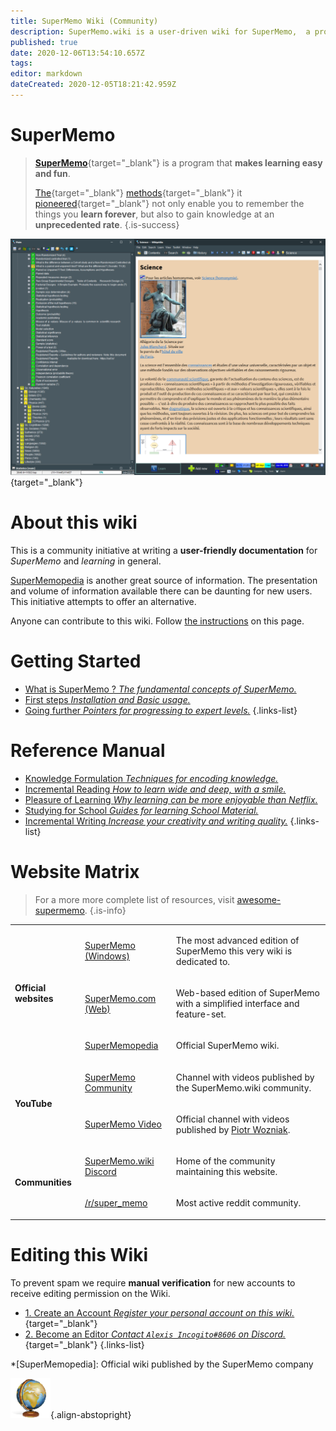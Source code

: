 ```yaml
---
title: SuperMemo Wiki (Community)
description: SuperMemo.wiki is a user-driven wiki for SuperMemo,  a program that makes learning easy and fun.
published: true
date: 2020-12-06T13:54:10.657Z
tags: 
editor: markdown
dateCreated: 2020-12-05T18:21:42.959Z
---
```


# SuperMemo

> [**SuperMemo**](https://super-memo.com/supermemo18.html){target="_blank"} is a program that **makes learning easy and fun**.
>
> [The](https://supermemo.guru/wiki/Spaced_repetition){target="_blank"} [methods](https://supermemo.guru/wiki/Incremental_reading){target="_blank"} it [pioneered](https://supermemo.guru/wiki/History_of_spaced_repetition){target="_blank"} not only enable you to remember the things you **learn forever**, but also to gain knowledge at an **unprecedented rate**.
{.is-success}


[![SuperMemo 18](/screenshots/screenshot-sm18-001.png)](/screenshots/screenshot-sm18-001.png){target="_blank"}

# About this wiki

This is a community initiative at writing a **user-friendly documentation** for *SuperMemo* and *learning* in general.

[SuperMemopedia](https://supermemopedia.com/) is another great source of information. The presentation and volume of information available there can be daunting for new users. This initiative attempts to offer an alternative.

Anyone can contribute to this wiki. Follow [the instructions](#editing-this-wiki) on this page.

# Getting Started

- [What is SuperMemo ? *The fundamental concepts of SuperMemo.*](/getting-started)
- [First steps *Installation and Basic usage.*](/getting-started/first-steps)
- [Going further *Pointers for progressing to expert levels.*](/getting-started/going-further)
{.links-list}

# Reference Manual

- [Knowledge Formulation *Techniques for encoding knowledge.*](/reference-manual/knowledge-formulation)
- [Incremental Reading *How to learn wide and deep, with a smile.*](/reference-manual/incremental-reading)
- [Pleasure of Learning *Why learning can be more enjoyable than Netflix.*](/reference-manual/pleasure-of-learning)
- [Studying for School *Guides for learning School Material.*](/reference-manual/school)
- [Incremental Writing *Increase your creativity and writing quality.*](/reference-manual/incremental-writing)
{.links-list}

# Website Matrix

> For a more more complete list of resources, visit [awesome-supermemo](https://github.com/supermemo/awesome-supermemo).
{.is-info}

<table>
  <tbody>
    <tr>
      <td rowspan="3">
        <p>
          <strong>Official websites</strong>
        </p>
      </td>
      <td>
        <p>
          <a target="_blank" href="https://super-memo.com/">SuperMemo (Windows)</a>
        </p>
      </td>
      <td>
        <p>The most advanced edition of SuperMemo this very wiki is dedicated to.</p>
      </td>
    </tr>
    <tr>
      <td>
        <p>
          <a target="_blank" href="http://supermemo.com/">SuperMemo.com (Web)</a>
        </p>
      </td>
      <td>
        <p>Web-based edition of SuperMemo with a simplified interface and feature-set.</p>
      </td>
    </tr>
    <tr>
      <td>
        <p>
          <a target="_blank" href="http://supermemopedia.com/">SuperMemopedia</a>
        </p>
      </td>
      <td>
        <p>Official SuperMemo wiki.</p>
      </td>
    </tr>
    <tr>
      <td rowspan="2">
        <p>
          <strong>YouTube</strong>
        </p>
      </td>
      <td>
        <p>
          <a target="_blank" href="https://www.youtube.com/channel/UCMdkN_8gHPn5vlYDe2ScrxQ/videos">SuperMemo Community</a>
        </p>
      </td>
      <td>
        <p>Channel with videos published by the SuperMemo.wiki community.</p>
      </td>
    </tr>
    <tr>
      <td>
        <p>
          <a target="_blank" href="https://www.youtube.com/channel/UCqmYtieCc3liSTYxLwk_MLw">SuperMemo Video</a>
        </p>
      </td>
      <td>
        <p>Official channel with videos published by <a target="blank" href="https://supermemo.guru/wiki/Piotr_Wozniak">Piotr Wozniak</a>.</p>
      </td>
    </tr>
    <tr>
      <td rowspan="2">
        <p>
          <strong>Communities</strong>
        </p>
      </td>
      <td>
        <p>
          <a target="_blank" href="https://discord.gg/vUQhqCT">SuperMemo.wiki Discord</a>
        </p>
      </td>
      <td>
        <p>Home of the community maintaining this website.</p>
      </td>
    </tr>
    <tr>
      <td>
        <p>
          <a target="_blank" href="https://www.reddit.com/r/super_memo/">/r/super_memo</a>
        </p>
      </td>
      <td>
        <p>Most active reddit community.</p>
      </td>
    </tr>
  </tbody>
</table>

# Editing this Wiki

To prevent spam we require **manual verification** for new accounts to receive editing permission on the Wiki.

- [1. Create an Account *Register your personal account on this wiki.*](//supermemo.wiki/login){target="_blank"}
- [2. Become an Editor *Contact `Alexis Incogito#8606` on Discord.*](https://discord.gg/vUQhqCT){target="_blank"}
{.links-list}

*[SuperMemopedia]: Official wiki published by the SuperMemo company

![SuperMemo.wiki](/supermemo-64.png){.align-abstopright}